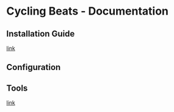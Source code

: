 # Cycling Beats - Documentation

## Installation Guide  
[link](dev_install.md)

## Configuration

## Tools 
[link](tools.md)
